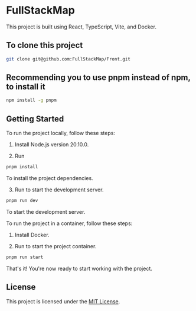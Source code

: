 # FullStackMap

This project is built using React, TypeScript, Vite, and Docker.

## To clone this project
```bash
git clone git@github.com:FullStackMap/Front.git
```
## Recommending you to use pnpm instead of npm, to install it
```bash
npm install -g pnpm
```

## Getting Started

To run the project locally, follow these steps:

1. Install Node.js version 20.10.0.

2. Run 
```bash
pnpm install
```
To install the project dependencies.

3. Run to start the development server.
```bash
pnpm run dev
```
To start the development server.

To run the project in a container, follow these steps:

1. Install Docker.

2. Run to start the project container.
```bash
pnpm run start
```

That's it! You're now ready to start working with the project.

## License

This project is licensed under the [MIT License](LICENSE).